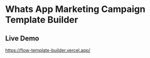 # Whats App Marketing Campaign Template Builder

## Live Demo

https://flow-template-builder.vercel.app/
